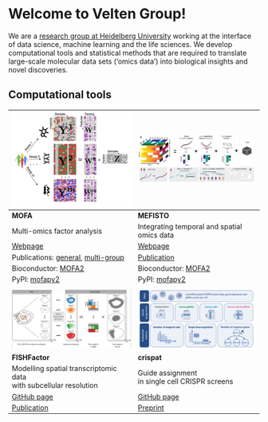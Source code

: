 # Welcome to Velten Group!

We are a [research group at Heidelberg University](https://www.cos.uni-heidelberg.de/en/research-groups/biological-data-science) working at the interface of data science, machine learning and the life sciences. We develop computational tools and statistical methods that are required to translate large-scale molecular data sets (‘omics data’) into biological insights and novel discoveries.


## Computational tools
| [<img alt="MOFA" src="../figures/MOFA.png" width="400"/>](https://biofam.github.io/MOFA2/) | [<img alt="MEFISTO" src="../figures/MEFISTO.png" width="400"/>](https://biofam.github.io/MOFA2/MEFISTO.html) |
| --- | --- | 
| **MOFA** | **MEFISTO** |
Multi-omics factor analysis | Integrating temporal and spatial omics data | 
| [Webpage](https://biofam.github.io/MOFA2/) | [Webpage](https://biofam.github.io/MOFA2/MEFISTO.html) |
| Publications: [general](http://msb.embopress.org/cgi/doi/10.15252/msb.20178124), [multi-group](http://genomebiology.biomedcentral.com/articles/10.1186/s13059-020-02015-1)|[Publication](https://www.nature.com/articles/s41592-021-01343-9)|
|Bioconductor: [MOFA2](http://www.bioconductor.org/packages/release/bioc/html/MOFA2.html)|Bioconductor: [MOFA2](http://www.bioconductor.org/packages/release/bioc/html/MOFA2.html)|
|PyPI: [mofapy2](https://pypi.org/project/mofapy2/)|PyPI: [mofapy2](https://pypi.org/project/mofapy2/)|
| |  | 
| [<img alt="FISHFactor" src="figures/FISHFactor.png" width="400"/>](https://github.com/bioFAM/FISHFactor) |[<img alt="crispat" src="figures/crispat.png" width="400"/>](https://github.com/velten-group/crispat)|
|**FISHFactor** | **crispat**|
|Modelling spatial transcriptomic data <br /> with subcellular resolution |  Guide assignment <br /> in single cell CRISPR screens|
| [GitHub page](https://github.com/bioFAM/FISHFactor) |[GitHub page](https://github.com/velten-group/crispat) |
| [Publication](https://academic.oup.com/bioinformatics/article/39/5/btad183/7114027)|[Preprint](https://www.biorxiv.org/content/10.1101/2024.05.06.592692v1.full.pdf)|
